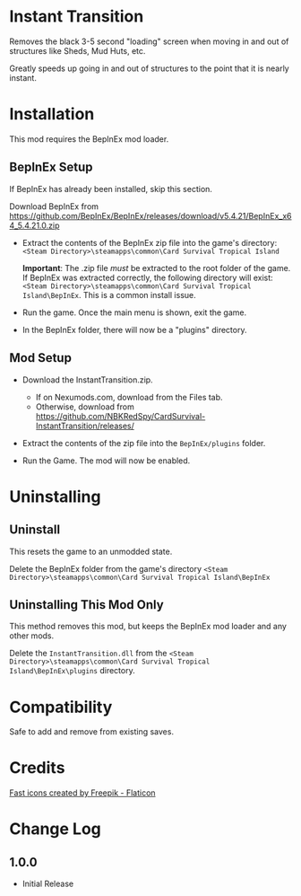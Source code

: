 # Instant Transition
Removes the black 3-5 second "loading" screen when moving in and out of structures like Sheds, Mud Huts, etc.

Greatly speeds up going in and out of structures to the point that it is nearly instant.

# Installation 
This mod requires the BepInEx mod loader.

## BepInEx Setup
If BepInEx has already been installed, skip this section.

Download BepInEx from https://github.com/BepInEx/BepInEx/releases/download/v5.4.21/BepInEx_x64_5.4.21.0.zip

* Extract the contents of the BepInEx zip file into the game's directory:
```<Steam Directory>\steamapps\common\Card Survival Tropical Island```

    __Important__:  The .zip file *must* be extracted to the root folder of the game.  If BepInEx was extracted correctly, the following directory will exist: ```<Steam Directory>\steamapps\common\Card Survival Tropical Island\BepInEx```.  This is a common install issue.

* Run the game.  Once the main menu is shown, exit the game.
    
* In the BepInEx folder, there will now be a "plugins" directory.

## Mod Setup
* Download the InstantTransition.zip.  
    * If on Nexumods.com, download from the Files tab.
    * Otherwise, download from https://github.com/NBKRedSpy/CardSurvival-InstantTransition/releases/

* Extract the contents of the zip file into the ```BepInEx/plugins``` folder.

* Run the Game.  The mod will now be enabled.

# Uninstalling

## Uninstall
This resets the game to an unmodded state.

Delete the BepInEx folder from the game's directory
```<Steam Directory>\steamapps\common\Card Survival Tropical Island\BepInEx```

## Uninstalling This Mod Only

This method removes this mod, but keeps the BepInEx mod loader and any other mods.

Delete the ```InstantTransition.dll``` from the ```<Steam Directory>\steamapps\common\Card Survival Tropical Island\BepInEx\plugins``` directory.

# Compatibility
Safe to add and remove from existing saves.

# Credits

<a href="https://www.flaticon.com/free-icons/fast" title="fast icons">Fast icons created by Freepik - Flaticon</a>

# Change Log 
## 1.0.0  
* Initial Release

